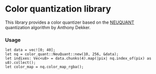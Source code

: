 # Color quantization library
This library provides a color quantizer based on the [NEUQUANT](https://scientificgems.wordpress.com/stuff/neuquant-fast-high-quality-image-quantization/)
quantization algorithm by Anthony Dekker.

### Usage

    let data = vec![0; 40];
    let nq = color_quant::NeuQuant::new(10, 256, &data);
    let indixes: Vec<u8> = data.chunks(4).map(|pix| nq.index_of(pix) as u8).collect();
    let color_map = nq.color_map_rgba();

